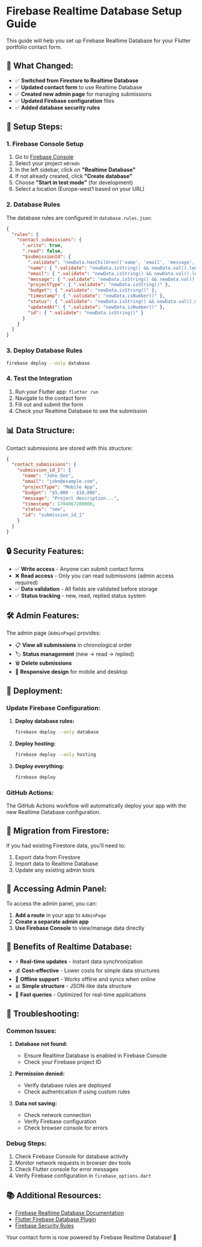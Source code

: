 # Firebase Realtime Database Setup Guide

This guide will help you set up Firebase Realtime Database for your Flutter portfolio contact form.

## 🔧 **What Changed:**

- ✅ **Switched from Firestore to Realtime Database**
- ✅ **Updated contact form** to use Realtime Database
- ✅ **Created new admin page** for managing submissions
- ✅ **Updated Firebase configuration** files
- ✅ **Added database security rules**

## 🚀 **Setup Steps:**

### **1. Firebase Console Setup**

1. Go to [Firebase Console](https://console.firebase.google.com/)
2. Select your project `m0rmdn`
3. In the left sidebar, click on **"Realtime Database"**
4. If not already created, click **"Create database"**
5. Choose **"Start in test mode"** (for development)
6. Select a location (Europe-west1 based on your URL)

### **2. Database Rules**

The database rules are configured in `database.rules.json`:

```json
{
  "rules": {
    "contact_submissions": {
      ".write": true,
      ".read": false,
      "$submissionId": {
        ".validate": "newData.hasChildren(['name', 'email', 'message', 'timestamp', 'status'])",
        "name": { ".validate": "newData.isString() && newData.val().length > 0" },
        "email": { ".validate": "newData.isString() && newData.val().length > 0" },
        "message": { ".validate": "newData.isString() && newData.val().length > 0" },
        "projectType": { ".validate": "newData.isString()" },
        "budget": { ".validate": "newData.isString()" },
        "timestamp": { ".validate": "newData.isNumber()" },
        "status": { ".validate": "newData.isString() && newData.val().matches(/^(new|read|replied)$/)" },
        "updatedAt": { ".validate": "newData.isNumber()" },
        "id": { ".validate": "newData.isString()" }
      }
    }
  }
}
```

### **3. Deploy Database Rules**

```bash
firebase deploy --only database
```

### **4. Test the Integration**

1. Run your Flutter app: `flutter run`
2. Navigate to the contact form
3. Fill out and submit the form
4. Check your Realtime Database to see the submission

## 📊 **Data Structure:**

Contact submissions are stored with this structure:

```json
{
  "contact_submissions": {
    "submission_id_1": {
      "name": "John Doe",
      "email": "john@example.com",
      "projectType": "Mobile App",
      "budget": "$5,000 - $10,000",
      "message": "Project description...",
      "timestamp": 1704067200000,
      "status": "new",
      "id": "submission_id_1"
    }
  }
}
```

## 🔒 **Security Features:**

- ✅ **Write access** - Anyone can submit contact forms
- ❌ **Read access** - Only you can read submissions (admin access required)
- ✅ **Data validation** - All fields are validated before storage
- ✅ **Status tracking** - new, read, replied status system

## 🛠️ **Admin Features:**

The admin page (`AdminPage`) provides:

- 📋 **View all submissions** in chronological order
- 🏷️ **Status management** (new → read → replied)
- 🗑️ **Delete submissions**
- 📱 **Responsive design** for mobile and desktop

## 🚀 **Deployment:**

### **Update Firebase Configuration:**

1. **Deploy database rules:**
   ```bash
   firebase deploy --only database
   ```

2. **Deploy hosting:**
   ```bash
   firebase deploy --only hosting
   ```

3. **Deploy everything:**
   ```bash
   firebase deploy
   ```

### **GitHub Actions:**

The GitHub Actions workflow will automatically deploy your app with the new Realtime Database configuration.

## 🔄 **Migration from Firestore:**

If you had existing Firestore data, you'll need to:

1. Export data from Firestore
2. Import data to Realtime Database
3. Update any existing admin tools

## 📱 **Accessing Admin Panel:**

To access the admin panel, you can:

1. **Add a route** in your app to `AdminPage`
2. **Create a separate admin app**
3. **Use Firebase Console** to view/manage data directly

## 🎯 **Benefits of Realtime Database:**

- ⚡ **Real-time updates** - Instant data synchronization
- 💰 **Cost-effective** - Lower costs for simple data structures
- 🔄 **Offline support** - Works offline and syncs when online
- 📊 **Simple structure** - JSON-like data structure
- 🚀 **Fast queries** - Optimized for real-time applications

## 🐛 **Troubleshooting:**

### **Common Issues:**

1. **Database not found:**
   - Ensure Realtime Database is enabled in Firebase Console
   - Check your Firebase project ID

2. **Permission denied:**
   - Verify database rules are deployed
   - Check authentication if using custom rules

3. **Data not saving:**
   - Check network connection
   - Verify Firebase configuration
   - Check browser console for errors

### **Debug Steps:**

1. Check Firebase Console for database activity
2. Monitor network requests in browser dev tools
3. Check Flutter console for error messages
4. Verify Firebase configuration in `firebase_options.dart`

## 📚 **Additional Resources:**

- [Firebase Realtime Database Documentation](https://firebase.google.com/docs/database)
- [Flutter Firebase Database Plugin](https://pub.dev/packages/firebase_database)
- [Firebase Security Rules](https://firebase.google.com/docs/database/security)

Your contact form is now powered by Firebase Realtime Database! 🎉
